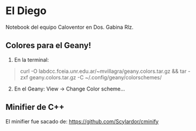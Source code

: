 El Diego
=======

Notebook del equipo Caloventor en Dos. Gabina Rlz.

Colores para el Geany!
------------
1) En la terminal:
> curl -O labdcc.fceia.unr.edu.ar/~mvillagra/geany.colors.tar.gz  && tar -zxf geany.colors.tar.gz -C ~/.config/geany/colorschemes/

2) En el Geany:
View -> Change Color scheme...

Minifier de C++
-----------
El minifier fue sacado de:
https://github.com/Scylardor/cminify

